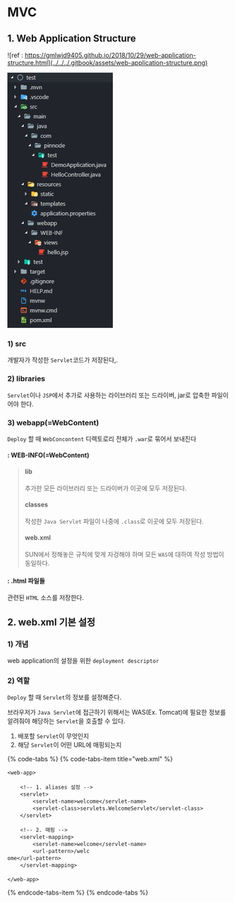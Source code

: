 # MVC

## 1. Web Application Structure

![ref : https://gmlwjd9405.github.io/2018/10/29/web-application-structure.html](../../../.gitbook/assets/web-application-structure.png)

![ref : my vscode](../../../.gitbook/assets/a.JPG)

### 1\) src

개발자가 작성한 `Servlet`코드가 저장된다,.

### 2\) libraries

`Servlet`이나 `JSP`에서 추가로 사용하는 라이브러리 또는 드라이버, jar로 압축한 파일이어야 한다.

### 3\) webapp\(=WebContent\)

`Deploy` 할 때 `WebConcontent` 디렉토로리 전체가 `.war`로 묶어서 보내진다

#### : WEB-INFO\(=WebContent\)

> #### lib
>
> 추가한 모든 라이브러리 또는 드라이버가 이곳에 모두 저장된다.
>
> #### classes
>
> 작성한 `Java Servlet` 파일이 나중에 `.class`로 이곳에 모두 저장된다.
>
> #### web.xml
>
> SUN에서 정해놓은 규칙에 맞게 자겅해야 하며 모든 `WAS`에 대하여 작성 방법이 동일하다.

#### : .html 파일들

관련된 `HTML` 소스를 저장한다.

## 2. web.xml 기본 설정

### 1\) 개념

web application의 설정을 위한 `deployment descriptor`

### 2\) 역할

`Deploy` 할 때 `Servlet`의 정보를 설정해준다.

브라우저가 `Java Servlet`에 접근하기 위해서는 WAS\(Ex. Tomcat\)에 필요한 정보를 알려줘야 해당하는 `Servlet`을 호출할 수 있다.

1. 배포할 `Servlet`이 무엇인지
2. 해당 `Servlet`이 어떤 URL에 매핑되는지

{% code-tabs %}
{% code-tabs-item title="web.xml" %}
```markup
<web-app>

    <!-- 1. aliases 설정 -->
    <servlet>
        <servlet-name>welcome</servlet-name>
        <servlet-class>servlets.WelcomeServlet</servlet-class>
    </servlet>
    
    <!-- 2. 매핑 -->
    <servlet-mapping>
        <servlet-name>welcome</servlet-name>
        <url-pattern>/welc
ome</url-pattern>
    </servlet-mapping>
    
</web-app>
```
{% endcode-tabs-item %}
{% endcode-tabs %}

### 

